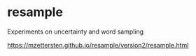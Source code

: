 # resample
Experiments on uncertainty and word sampling

https://mzettersten.github.io/resample/version2/resample.html
